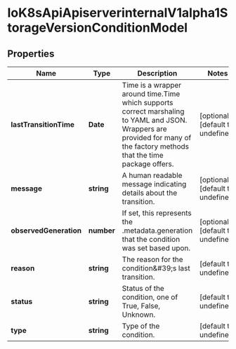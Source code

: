 # IoK8sApiApiserverinternalV1alpha1StorageVersionConditionModel

## Properties

Name | Type | Description | Notes
------------ | ------------- | ------------- | -------------
**lastTransitionTime** | **Date** | Time is a wrapper around time.Time which supports correct marshaling to YAML and JSON.  Wrappers are provided for many of the factory methods that the time package offers. | [optional] [default to undefined]
**message** | **string** | A human readable message indicating details about the transition. | [optional] [default to undefined]
**observedGeneration** | **number** | If set, this represents the .metadata.generation that the condition was set based upon. | [optional] [default to undefined]
**reason** | **string** | The reason for the condition\&#39;s last transition. | [default to undefined]
**status** | **string** | Status of the condition, one of True, False, Unknown. | [default to undefined]
**type** | **string** | Type of the condition. | [default to undefined]


